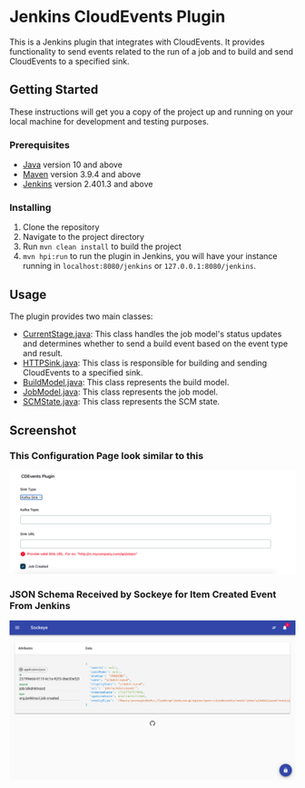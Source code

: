 # Jenkins CloudEvents Plugin

This is a Jenkins plugin that integrates with CloudEvents. It provides functionality to send events related to the run of a job and to build and send CloudEvents to a specified sink.

## Getting Started

These instructions will get you a copy of the project up and running on your local machine for development and testing purposes.

### Prerequisites

- [Java](https://www.java.com/en/download/help/download_options.html) version 10 and above
- [Maven](https://maven.apache.org/install.html) version 3.9.4 and above
- [Jenkins](https://www.jenkins.io/doc/book/installing/) version 2.401.3 and above

### Installing

1. Clone the repository
2. Navigate to the project directory
3. Run `mvn clean install` to build the project
4. `mvn hpi:run` to run the plugin in Jenkins, you will have your instance running in ```localhost:8080/jenkins``` or ```127.0.0.1:8080/jenkins```.

## Usage

The plugin provides two main classes:

- [CurrentStage.java](./src/main/java/org/jenkinsci/plugins/cloudeventsSample/CurrentStage.java): This class handles the job model's status updates and determines whether to send a build event based on the event type and result.
- [HTTPSink.java](./src/main/java/org/jenkinsci/plugins/cloudeventsSample/Sinks/HTTPSink.java): This class is responsible for building and sending CloudEvents to a specified sink.
- [BuildModel.java](./src/main/java/org/jenkinsci/plugins/cloudeventsSample/models/BuildModel.java): This class represents the build model.
- [JobModel.java](./src/main/java/org/jenkinsci/plugins/cloudeventsSample/models/JobModel.java): This class represents the job model.
- [SCMState.java](./src/main/java/org/jenkinsci/plugins/cloudeventsSample/models/ScmState.java): This class represents the SCM state.


## Screenshot
### This Configuration Page look similar to this
![jenkins-plugin-ss](./src/main/resources/webapp/img/ce-plugin-ss.png)

### JSON Schema Received by Sockeye for Item Created Event From Jenkins
![json-received-schema-ss](./src/main/resources/webapp/img/json-received-ss.png)
